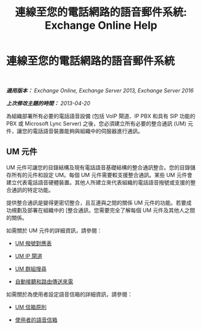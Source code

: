 ﻿---
title: '連線至您的電話網路的語音郵件系統: Exchange Online Help'
TOCTitle: 連線至您的電話網路的語音郵件系統
ms:assetid: b606b49d-5bd3-4321-ae77-99fa4604c875
ms:mtpsurl: https://technet.microsoft.com/zh-tw/library/JJ673554(v=EXCHG.150)
ms:contentKeyID: 50474084
ms.date: 05/23/2018
mtps_version: v=EXCHG.150
ms.translationtype: MT
---

# 連線至您的電話網路的語音郵件系統

 

_**適用版本：** Exchange Online, Exchange Server 2013, Exchange Server 2016_

_**上次修改主題的時間：** 2013-04-20_

為組織部署所有必要的電話語音設備 (包括 VoIP 閘道、IP PBX 和具有 SIP 功能的 PBX 或 Microsoft Lync Server) 之後，您必須建立所有必要的整合通訊 (UM) 元件，讓您的電話語音裝置能夠與組織中的伺服器進行通訊。

## UM 元件

UM 元件可讓您的目錄結構及現有電話語音基礎結構的整合通訊整合。您的目錄儲存所有的元件和設定 UM。每個 UM 元件需要較支援整合通訊。某些 UM 元件會建立代表電話語音硬體裝置。其他人所建立來代表組織的電話語音撥號或支援的整合通訊的特定功能。

提供整合通訊是變得更密切整合，且互連與之間的關係 UM 元件的功能。若要成功規劃及部署在組織中的 \[整合通訊，您需要完全了解每個 UM 元件及其他人之間的關係。

如需關於 UM 元件的詳細資訊，請參閱：

  - [UM 撥號對應表](um-dial-plans-exchange-2013-help.md)

  - [UM IP 閘道](um-ip-gateways-exchange-2013-help.md)

  - [UM 群組搜尋](um-hunt-groups-exchange-2013-help.md)

  - [自動接聽和路由傳送來電](automatically-answer-and-route-incoming-calls-exchange-2013-help.md)

如需關於為使用者設定語音信箱的詳細資訊，請參閱：

  - [UM 信箱原則](um-mailbox-policies-exchange-2013-help.md)

  - [使用者的語音信箱](voice-mail-for-users-exchange-2013-help.md)

